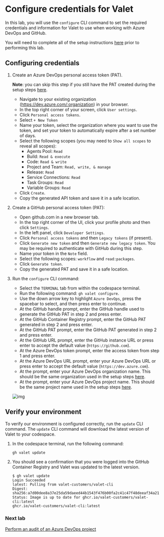 # Configure credentials for Valet

In this lab, you will use the `configure` CLI command to set the required credentials and information for Valet to use when working with Azure DevOps and GitHub.

You will need to complete all of the setup instructions [here](./readme.md#configure-your-codespace) prior to performing this lab.

## Configuring credentials

1. Create an Azure DevOps personal access token (PAT).

   __Note__: you can skip this step if you still have the PAT created during the setup steps [here](./readme.md#bootstrap-your-azure-devops-organization).
    - Navigate to your existing organization (<https://dev.azure.com/:organization>) in your browser.
    - In the top right corner of your screen, click `User settings`.
    - Click `Personal access tokens`.
    - Select `+ New Token`
    - Name your token, select the organization where you want to use the token, and set your token to automatically expire after a set number of days.
    - Select the following scopes (you may need to `Show all scopes` to reveal all scopes):
      - Agents Pool: `Read`
      - Build: `Read & execute`
      - Code: `Read & write`
      - Project and Team: `Read, write, & manage`
      - Release: `Read`
      - Service Connections: `Read`
      - Task Groups: `Read`
      - Variable Groups: `Read`
    - Click `Create`.
    - Copy the generated API token and save it in a safe location.

2. Create a GitHub personal access token (PAT):
    - Open github.com in a new browser tab.
    - In the top right corner of the UI, click your profile photo and then click `Settings`.
    - In the left panel, click `Developer Settings`.
    - Click `Personal access tokens` and then `Legacy tokens` (if present).
    - Click `Generate new token` and then `Generate new legacy token`. You may be required to authenticate with GitHub during this step.
    - Name your token in the `Note` field.
    - Select the following scopes: `workflow` and `read:packages`.
    - Click `Generate token`.
    - Copy the generated PAT and save it in a safe location.

3. Run the `configure` CLI command:
   - Select the `TERMINAL` tab from within the codespace terminal.
   - Run the following command: `gh valet configure`.
   - Use the down arrow key to highlight `Azure DevOps`, press the spacebar to select, and then press enter to continue.
   - At the GitHub handle prompt, enter the GitHub handle used to generate the GitHub PAT in step 2 and press enter.
   - At the GitHub Container Registry prompt, enter the GitHub PAT generated in step 2 and press enter.
   - At the GitHub PAT prompt, enter the GitHub PAT generated in step 2 and press enter.
   - At the GitHub URL prompt, enter the GitHub instance URL or press enter to accept the default value (`https://github.com`).
   - At the Azure DevOps token prompt, enter the access token from step 1 and press enter.
   - At the Azure DevOps URL prompt, enter your Azure DevOps URL or press enter to accept the default value (`https://dev.azure.com`).
   - At the prompt, enter your Azure DevOps organization name. This should be the same organization used in the setup steps [here](./readme.md#bootstrap-your-azure-devops-organization).
   - At the prompt, enter your Azure DevOps project name. This should be the same project name used in the setup steps [here](./readme.md#bootstrap-your-azure-devops-organization).

   ![img](https://user-images.githubusercontent.com/18723510/187771230-27c97889-d98a-48f7-af01-c1a9f8df6423.png)

## Verify your environment

To verify our environment is configured correctly, run the `update` CLI command. The `update` CLI command will download the latest version of Valet to your codespace.

1. In the codespace terminal, run the following command:

   ```bash
   gh valet update
   ```

2. You should see a confirmation that you were logged into the GitHub Container Registry and Valet was updated to the latest version.

   ```console
   $ gh valet update
   Login Succeeded
   latest: Pulling from valet-customers/valet-cli
   Digest: sha256:a7d00dee8a37e25da59daeed44b1543f476b00fa2c41c47f48deeaf34a215bbb
   Status: Image is up to date for ghcr.io/valet-customers/valet-cli:latest
   ghcr.io/valet-customers/valet-cli:latest
   ```

### Next lab

[Perform an audit of an Azure DevOps project](2-audit.md)
